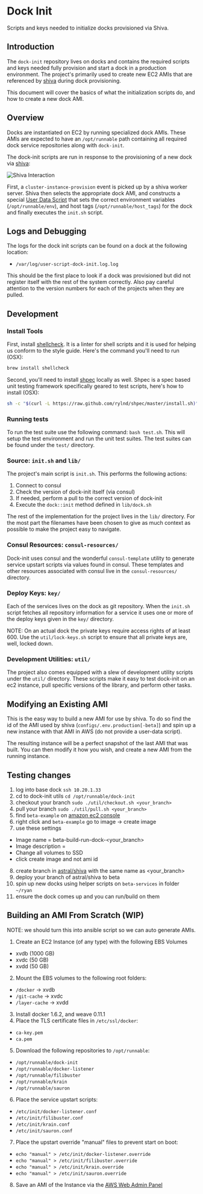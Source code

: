 # Dock Init
Scripts and keys needed to initialize docks provisioned via Shiva.

## Introduction
The `dock-init` repository lives on docks and contains the required scripts and
keys needed fully provision and start a dock in a production environment. The
project's primarily used to create new EC2 AMIs that are referenced by
[shiva](https://github.com/CodeNow/astral) during dock provisioning.

This document will cover the basics of what the initialization scripts do, and
how to create a new dock AMI.

## Overview
Docks are instantiated on EC2 by running specialized dock AMIs. These AMIs are
expected to have an `/opt/runnable` path containing all required dock service
repositories along with `dock-init`.

The dock-init scripts are run in response to the provisioning of a new dock via
[shiva](https://github.com/CodeNow/astral):

![Shiva Interaction](https://docs.google.com/drawings/d/1bpHidufswuNd7cNkHvm9jIUs-o9P9XWmag5meeRaMkg/pub?w=708&h=228)

First, a `cluster-instance-provision` event is picked up by a shiva worker
server. Shiva then selects the appropriate dock AMI, and constructs a special
[User Data Script](http://docs.aws.amazon.com/AWSEC2/latest/UserGuide/ec2-instance-metadata.html)
that sets the correct environment variables (`/opt/runnable/env`), and host tags
(`/opt/runnable/host_tags`) for the dock and finally executes the `init.sh` script.

## Logs and Debugging
The logs for the dock init scripts can be found on a dock at the following location:

* `/var/log/user-script-dock-init.log.log`

This should be the first place to look if a dock was provisioned but did not
register itself with the rest of the system correctly. Also pay careful attention
to the version numbers for each of the projects when they are pulled.

## Development

### Install Tools
First, install [shellcheck](https://github.com/koalaman/shellcheck). It is a linter
for shell scripts and it is used for helping us conform to the style guide. Here's
the command you'll need to run (OSX):

```sh
brew install shellcheck
```

Second, you'll need to install [shpec](https://github.com/rylnd/shpec) locally
as well. Shpec is a spec based unit testing framework specifically geared to
test scripts, here's how to install (OSX):

```sh
sh -c "$(curl -L https://raw.github.com/rylnd/shpec/master/install.sh)"
```

### Running tests
To run the test suite use the following command: `bash test.sh`. This will setup
the test environment and run the unit test suites. The test suites can be found
under the `test/` directory.

### Source: `init.sh` and `lib/`

The project's main script is `init.sh`. This performs the following actions:

1. Connect to consul
2. Check the version of dock-init itself (via consul)
3. If needed, perform a pull to the correct version of dock-init
4. Execute the `dock::init` method defined in `lib/dock.sh`

The rest of the implementation for the project lives in the `lib/` directory.
For the most part the filenames have been chosen to give as much context as
possible to make the project easy to navigate.

### Consul Resources: `consul-resources/`
Dock-init uses consul and the wonderful `consul-template` utility to generate
service upstart scripts via values found in consul. These templates and other
resources associated with consul live in the `consul-resources/` directory.

### Deploy Keys: `key/`
Each of the services lives on the dock as git repository. When the `init.sh`
script fetches all repository information for a service it uses one or more
of the deploy keys given in the `key/` directory.

NOTE: On an actual dock the private keys require access rights of at least 600.
Use the `util/lock-keys.sh` script to ensure that all private keys are, well,
locked down.

### Development Utilities: `util/`
The project also comes equipped with a slew of development utility scripts under
the `util/` directory. These scripts make it easy to test dock-init on an ec2
instance, pull specific versions of the library, and perform other tasks.


## Modifying an Existing AMI
This is the easy way to build a new AMI for use by shiva. To do so find the
id of the AMI used by shiva (`configs/.env.production[-beta]`) and spin up a
new instance with that AMI in AWS (do not provide a user-data script).

The resulting instance will be a perfect snapshot of the last AMI that was built.
You can then modify it how you wish, and create a new AMI from the running instance.

## Testing changes
1. log into base dock ``` ssh 10.20.1.33 ```
2. cd to dock-init utils ``` cd /opt/runnable/dock-init ```
3. checkout your branch ``` sudo ./util/checkout.sh <your_branch> ```
4. pull your branch ``` sudo ./util/pull.sh <your_branch> ```
5. find `beta-example` on [amazon ec2 console](https://us-west-2.console.aws.amazon.com/ec2/v2/home?region=us-west-2#Instances:search=beta-example;sort=desc:role)
6. right click and `beta-example` go to image -> create image
7. use these settings
  * Image name = beta-build-run-dock-<your_branch>
  * Image description = <something useful>
  * Change all volumes to SSD
  * click create image and not ami id
8. create branch in [astral/shiva](https://github.com/CodeNow/astral) with the same name as <your_branch>
9. deploy your branch of astral/shiva to beta
10. spin up new docks using helper scripts on `beta-services` in folder `~/ryan`
11. ensure the dock comes up and you can run/build on them

## Building an AMI From Scratch (WIP)
NOTE: we should turn this into ansible script so we can auto generate AMIs.

1. Create an EC2 Instance (of any type) with the following EBS Volumes
  * xvdb (1000 GB)
  * xvdc (50 GB)
  * xvdd (50 GB)
2. Mount the EBS volumes to the following root folders:
  * `/docker` -> xvdb
  * `/git-cache` -> xvdc
  * `/layer-cache` -> xvdd
3. Install docker 1.6.2, and weave 0.11.1
4. Place the TLS certificate files in `/etc/ssl/docker`:
  * `ca-key.pem`
  * `ca.pem`
5. Download the following repositories to `/opt/runnable`:
  * `/opt/runnable/dock-init`
  * `/opt/runnable/docker-listener`
  * `/opt/runnable/filibuster`
  * `/opt/runnable/krain`
  * `/opt/runnable/sauron`
6. Place the service upstart scripts:
  * `/etc/init/docker-listener.conf`
  * `/etc/init/filibuster.conf`
  * `/etc/init/krain.conf`
  * `/etc/init/sauron.conf`
7. Place the upstart override "manual" files to prevent start on boot:
  * `echo "manual" > /etc/init/docker-listener.override`
  * `echo "manual" > /etc/init/filibuster.override`
  * `echo "manual" > /etc/init/krain.override`
  * `echo "manual" > /etc/init/sauron.override`
8. Save an AMI of the Instance via the [AWS Web Admin Panel](http://docs.aws.amazon.com/AWSEC2/latest/UserGuide/AMIs.html)
